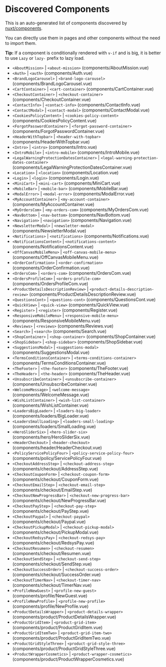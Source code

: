 # Discovered Components

This is an auto-generated list of components discovered by [nuxt/components](https://github.com/nuxt/components).

You can directly use them in pages and other components without the need to import them.

**Tip:** If a component is conditionally rendered with `v-if` and is big, it is better to use `Lazy` or `lazy-` prefix to lazy load.

- `<AboutMission>` | `<about-mission>` (components/AboutMission.vue)
- `<Auth>` | `<auth>` (components/Auth.vue)
- `<BrandLogoCarousel>` | `<brand-logo-carousel>` (components/BrandLogoCarousel.vue)
- `<CartContainer>` | `<cart-container>` (components/CartContainer.vue)
- `<CheckoutContainer>` | `<checkout-container>` (components/CheckoutContainer.vue)
- `<ContactInfo>` | `<contact-info>` (components/ContactInfo.vue)
- `<ContactModal>` | `<contact-modal>` (components/ContactModal.vue)
- `<CookiesPolicyContent>` | `<cookies-policy-content>` (components/CookiesPolicyContent.vue)
- `<ForgotPasswordContainer>` | `<forgot-password-container>` (components/ForgotPasswordContainer.vue)
- `<HeaderWithTopbar>` | `<header-with-topbar>` (components/HeaderWithTopbar.vue)
- `<Intro>` | `<intro>` (components/Intro.vue)
- `<IntroMobile>` | `<intro-mobile>` (components/IntroMobile.vue)
- `<LegalWarningProtectionDatesContainer>` | `<legal-warning-protection-dates-container>` (components/LegalWarningProtectionDatesContainer.vue)
- `<Location>` | `<location>` (components/Location.vue)
- `<Login>` | `<login>` (components/Login.vue)
- `<MiniCart>` | `<mini-cart>` (components/MiniCart.vue)
- `<MobileBar>` | `<mobile-bar>` (components/MobileBar.vue)
- `<ModalError>` | `<modal-error>` (components/ModalError.vue)
- `<MyAccountContainer>` | `<my-account-container>` (components/MyAccountContainer.vue)
- `<MyOrdersCom>` | `<my-orders-com>` (components/MyOrdersCom.vue)
- `<NavBottom>` | `<nav-bottom>` (components/NavBottom.vue)
- `<Navigation>` | `<navigation>` (components/Navigation.vue)
- `<NewsletterModal>` | `<newsletter-modal>` (components/NewsletterModal.vue)
- `<Notifications>` | `<notifications>` (components/Notifications.vue)
- `<NotificationsContent>` | `<notifications-content>` (components/NotificationsContent.vue)
- `<OffCanvasMobileMenu>` | `<off-canvas-mobile-menu>` (components/OffCanvasMobileMenu.vue)
- `<OrderConfirmation>` | `<order-confirmation>` (components/OrderConfirmation.vue)
- `<OrdersCom>` | `<orders-com>` (components/OrdersCom.vue)
- `<OrdersProfileCom>` | `<orders-profile-com>` (components/OrdersProfileCom.vue)
- `<ProductDetailsDescriptionReview>` | `<product-details-description-review>` (components/ProductDetailsDescriptionReview.vue)
- `<QuestionsCont>` | `<questions-cont>` (components/QuestionsCont.vue)
- `<QuickView>` | `<quick-view>` (components/QuickView.vue)
- `<Register>` | `<register>` (components/Register.vue)
- `<ResponsiveMobileMenu>` | `<responsive-mobile-menu>` (components/ResponsiveMobileMenu.vue)
- `<Reviews>` | `<reviews>` (components/Reviews.vue)
- `<Search>` | `<search>` (components/Search.vue)
- `<ShopContainer>` | `<shop-container>` (components/ShopContainer.vue)
- `<ShopSidebar>` | `<shop-sidebar>` (components/ShopSidebar.vue)
- `<SuggestionsModal>` | `<suggestions-modal>` (components/SuggestionsModal.vue)
- `<TermsConditionsContainer>` | `<terms-conditions-container>` (components/TermsConditionsContainer.vue)
- `<TheFooter>` | `<the-footer>` (components/TheFooter.vue)
- `<TheHeader>` | `<the-header>` (components/TheHeader.vue)
- `<UnsubscribeContainer>` | `<unsubscribe-container>` (components/UnsubscribeContainer.vue)
- `<WelcomeMessage>` | `<welcome-message>` (components/WelcomeMessage.vue)
- `<WishListContainer>` | `<wish-list-container>` (components/WishListContainer.vue)
- `<LoadersBigLoader>` | `<loaders-big-loader>` (components/loaders/BigLoader.vue)
- `<LoadersSmallLoading>` | `<loaders-small-loading>` (components/loaders/SmallLoading.vue)
- `<HeroSliderSix>` | `<hero-slider-six>` (components/hero/HeroSliderSix.vue)
- `<HeaderCheckout>` | `<header-checkout>` (components/header/HeaderCheckout.vue)
- `<PolicyServicePolicyFour>` | `<policy-service-policy-four>` (components/policy/ServicePolicyFour.vue)
- `<CheckoutAddressStep>` | `<checkout-address-step>` (components/checkout/AddressStep.vue)
- `<CheckoutCouponForm>` | `<checkout-coupon-form>` (components/checkout/CouponForm.vue)
- `<CheckoutEmailStep>` | `<checkout-email-step>` (components/checkout/EmailStep.vue)
- `<CheckoutNewProgressBar>` | `<checkout-new-progress-bar>` (components/checkout/NewProgressBar.vue)
- `<CheckoutPayStep>` | `<checkout-pay-step>` (components/checkout/PayStep.vue)
- `<CheckoutPaypal>` | `<checkout-paypal>` (components/checkout/Paypal.vue)
- `<CheckoutPickupModal>` | `<checkout-pickup-modal>` (components/checkout/PickupModal.vue)
- `<CheckoutRedsysPay>` | `<checkout-redsys-pay>` (components/checkout/RedsysPay.vue)
- `<CheckoutResumen>` | `<checkout-resumen>` (components/checkout/Resumen.vue)
- `<CheckoutSendStep>` | `<checkout-send-step>` (components/checkout/SendStep.vue)
- `<CheckoutSuccessOrder>` | `<checkout-success-order>` (components/checkout/SuccessOrder.vue)
- `<CheckoutTimerNav>` | `<checkout-timer-nav>` (components/checkout/TimerNav.vue)
- `<ProfileNewGuest>` | `<profile-new-guest>` (components/profile/NewGuest.vue)
- `<ProfileNewProfile>` | `<profile-new-profile>` (components/profile/NewProfile.vue)
- `<ProductDetailsWrapper>` | `<product-details-wrapper>` (components/product/ProductDetailsWrapper.vue)
- `<ProductGridItem>` | `<product-grid-item>` (components/product/ProductGridItem.vue)
- `<ProductGridItemTwo>` | `<product-grid-item-two>` (components/product/ProductGridItemTwo.vue)
- `<ProductGridStyleThree>` | `<product-grid-style-three>` (components/product/ProductGridStyleThree.vue)
- `<ProductWrapperCosmetics>` | `<product-wrapper-cosmetics>` (components/product/ProductWrapperCosmetics.vue)
